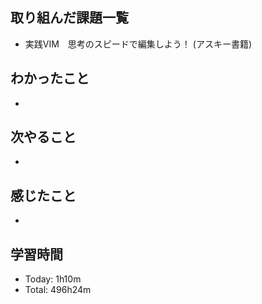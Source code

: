 ## 取り組んだ課題一覧
- 実践VIM　思考のスピードで編集しよう！ (アスキー書籍)
## わかったこと
- 
## 次やること
- 
## 感じたこと
- 
## 学習時間
- Today: 1h10m
- Total: 496h24m
